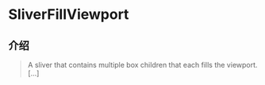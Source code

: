 # SliverFillViewport

## 介绍

> A sliver that contains multiple box children that each fills the viewport. [...]

